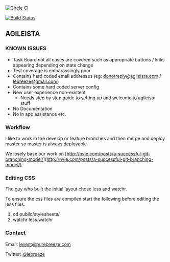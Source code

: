 [![Circle CI](https://circleci.com/gh/levent/agileista.svg?style=svg)](https://circleci.com/gh/levent/agileista)

[![Build Status](https://magnum.travis-ci.com/levent/agileista.png?token=oLucmZFzPxy8fyrknDiS)](http://magnum.travis-ci.com/levent/agileista)

## AGILEISTA

### KNOWN ISSUES

 * Task Board not all cases are covered such as appropriate buttons / links appearing depending on state change
 * Test coverage is embarassingly poor
 * Contains hard coded email addresses (eg: donotreply@agileista.com / lebreeze@gmail.com)
 * Contains some hard coded server config
 * New user experience non-existent
   * Needs step by step guide to setting up and welcome to agileista stuff
 * No Documentation
 * No in app assistance etc.

### Workflow

I like to work in the develop or feature branches and then merge and deploy master so master is always deployable

We losely base our work on [http://nvie.com/posts/a-successful-git-branching-model/](http://nvie.com/posts/a-successful-git-branching-model/)

### Editing CSS

The guy who built the initial layout chose less and watchr.

To ensure the css files are compiled start the following before editing the less files.

 1. cd public/stylesheets/
 2. watchr less.watchr

### Contact

Email: [levent@purebreeze.com](mailto:levent@purebreeze.com)

Twitter: [@lebreeze](http://twitter.com/lebreeze)
